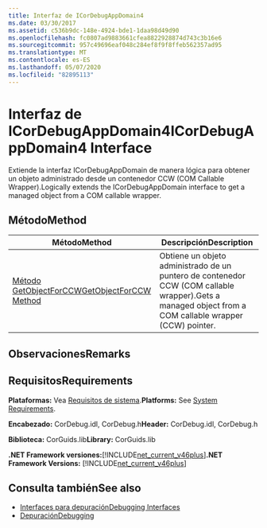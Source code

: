 ```yaml
---
title: Interfaz de ICorDebugAppDomain4
ms.date: 03/30/2017
ms.assetid: c536b9dc-148e-4924-bde1-1daa98d49d90
ms.openlocfilehash: fc0807ad9883661cfea8822928874d743c3b16e6
ms.sourcegitcommit: 957c49696eaf048c284ef8f9f8ffeb562357ad95
ms.translationtype: MT
ms.contentlocale: es-ES
ms.lasthandoff: 05/07/2020
ms.locfileid: "82895113"
---
```

# <a name="icordebugappdomain4-interface"></a><span data-ttu-id="549f3-102">Interfaz de ICorDebugAppDomain4</span><span class="sxs-lookup"><span data-stu-id="549f3-102">ICorDebugAppDomain4 Interface</span></span>
<span data-ttu-id="549f3-103">Extiende la interfaz ICorDebugAppDomain de manera lógica para obtener un objeto administrado desde un contenedor CCW (COM Callable Wrapper).</span><span class="sxs-lookup"><span data-stu-id="549f3-103">Logically extends the ICorDebugAppDomain interface to get a managed object from a COM callable wrapper.</span></span>  
  
## <a name="method"></a><span data-ttu-id="549f3-104">Método</span><span class="sxs-lookup"><span data-stu-id="549f3-104">Method</span></span>  
  
|<span data-ttu-id="549f3-105">Método</span><span class="sxs-lookup"><span data-stu-id="549f3-105">Method</span></span>|<span data-ttu-id="549f3-106">Descripción</span><span class="sxs-lookup"><span data-stu-id="549f3-106">Description</span></span>|  
|------------|-----------------|  
|[<span data-ttu-id="549f3-107">Método GetObjectForCCW</span><span class="sxs-lookup"><span data-stu-id="549f3-107">GetObjectForCCW Method</span></span>](icordebugappdomain4-getobjectforccw-method.md)|<span data-ttu-id="549f3-108">Obtiene un objeto administrado de un puntero de contenedor CCW (COM callable wrapper).</span><span class="sxs-lookup"><span data-stu-id="549f3-108">Gets a managed object from a COM callable wrapper (CCW) pointer.</span></span>|  
  
## <a name="remarks"></a><span data-ttu-id="549f3-109">Observaciones</span><span class="sxs-lookup"><span data-stu-id="549f3-109">Remarks</span></span>  
  
## <a name="requirements"></a><span data-ttu-id="549f3-110">Requisitos</span><span class="sxs-lookup"><span data-stu-id="549f3-110">Requirements</span></span>  
 <span data-ttu-id="549f3-111">**Plataformas:** Vea [Requisitos de sistema](../../get-started/system-requirements.md).</span><span class="sxs-lookup"><span data-stu-id="549f3-111">**Platforms:** See [System Requirements](../../get-started/system-requirements.md).</span></span>  
  
 <span data-ttu-id="549f3-112">**Encabezado:** CorDebug.idl, CorDebug.h</span><span class="sxs-lookup"><span data-stu-id="549f3-112">**Header:** CorDebug.idl, CorDebug.h</span></span>  
  
 <span data-ttu-id="549f3-113">**Biblioteca:** CorGuids.lib</span><span class="sxs-lookup"><span data-stu-id="549f3-113">**Library:** CorGuids.lib</span></span>  
  
 <span data-ttu-id="549f3-114">**.NET Framework versiones:**[!INCLUDE[net_current_v46plus](../../../../includes/net-current-v46plus-md.md)]</span><span class="sxs-lookup"><span data-stu-id="549f3-114">**.NET Framework Versions:** [!INCLUDE[net_current_v46plus](../../../../includes/net-current-v46plus-md.md)]</span></span>  
  
## <a name="see-also"></a><span data-ttu-id="549f3-115">Consulta también</span><span class="sxs-lookup"><span data-stu-id="549f3-115">See also</span></span>

- [<span data-ttu-id="549f3-116">Interfaces para depuración</span><span class="sxs-lookup"><span data-stu-id="549f3-116">Debugging Interfaces</span></span>](debugging-interfaces.md)
- [<span data-ttu-id="549f3-117">Depuración</span><span class="sxs-lookup"><span data-stu-id="549f3-117">Debugging</span></span>](index.md)
